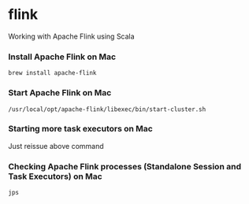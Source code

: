 # flink
Working with Apache Flink using Scala

### Install Apache Flink on Mac
```
brew install apache-flink
```

### Start Apache Flink on Mac
```
/usr/local/opt/apache-flink/libexec/bin/start-cluster.sh
```

### Starting more task executors on Mac
Just reissue above command

### Checking Apache Flink processes (Standalone Session and Task Executors) on Mac
```
jps
```

